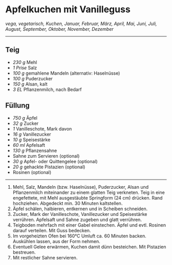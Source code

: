 # Apfelkuchen mit Vanilleguss

*vega, vegetarisch, Kuchen, Januar, Februar, März, April, Mai, Juni, Juli, August, September, Oktober, November, Dezember*

---

## Teig

- *230 g* Mehl
- *1 Prise* Salz
- *100 g* gemahlene Mandeln (alternativ: Haselnüsse)
- *100 g* Puderzucker
- *150 g* Alsan, kalt
- *3 EL* Pflanzenmilch, nach Bedarf

## Füllung

- *750 g* Äpfel
- *32 g* Zucker
- *1* Vanilleschote, Mark davon
- *16 g* Vanillezucker
- *10 g* Speisestärke
- *60 ml* Apfelsaft
- *130 g* Pflanzensahne
- Sahne zum Servieren (optional)
- *30 g* Apfel- oder Quittengelee (optional)
- *20 g* gehackte Pistazien (optional)
- Rosinen (optional)
---
1. Mehl, Salz, Mandeln (bzw. Haselnüsse), Puderzucker, Alsan und Pflanzenmilch miteinander zu einem glatten Teig verkneten. Teig in eine engefettete, mit Mehl ausgestäubte Springform (24 cm) drücken. Rand hochziehen. Abgedeckt min. 30 Minuten kaltstellen.
2. Äpfel schälen, halbieren, entkernen und in Scheiben schneiden.
3. Zucker, Mark der Vanilleschote, Vanillezucker und Speisestärke verrühren. Apfelsaft und Sahne zugeben und glatt verrühren.
4. Teigboden mehrfach mit einer Gabel einstechen. Äpfel und evtl. Rosinen darauf verteilen. Mit Guss bedecken.
5. Im vorgeheizten Ofen bei 160°C Umluft ca. 60 Minuten backen. Auskühlen lassen, aus der Form nehmen.
6. Eventuell Gelee erwärmen, Kuchen damit dünn besteichen. Mit Pistazien bestreuen.
7. Mit restlicher Sahne servieren.
